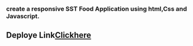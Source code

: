 ### create a responsive SST Food Application using html,Css and Javascript.

## Deploye Link[Clickhere](https://sst-foods-restaurent.netlify.app/)
